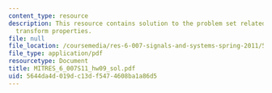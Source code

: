 ```yaml
---
content_type: resource
description: This resource contains solution to the problem set related to Fourier
  transform properties.
file: null
file_location: /coursemedia/res-6-007-signals-and-systems-spring-2011/5644da4d019dc13df5474608ba1a86d5_MITRES_6_007S11_hw09_sol.pdf
file_type: application/pdf
resourcetype: Document
title: MITRES_6_007S11_hw09_sol.pdf
uid: 5644da4d-019d-c13d-f547-4608ba1a86d5
---
```

